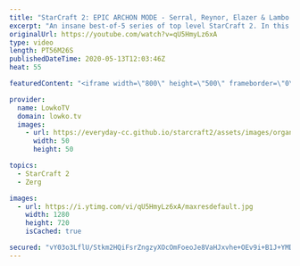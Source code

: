 ```yaml
---
title: "StarCraft 2: EPIC ARCHON MODE - Serral, Reynor, Elazer & Lambo vs Clem, Kelazhur, souL & Harstem!"
excerpt: "An insane best-of-5 series of top level StarCraft 2. In this video I cast a series of games that was played in Archon Mode in SC2 with Serral, Reynor, Elazer and Lambo controlling the Zerg, and Clem, Kelazhur, souL and Harstem controlling the Terran. In Archon Mode multiple players can control one base"
originalUrl: https://youtube.com/watch?v=qU5HmyLz6xA
type: video
length: PT56M26S
publishedDateTime: 2020-05-13T12:03:46Z
heat: 55

featuredContent: "<iframe width=\"800\" height=\"500\" frameborder=\"0\" src=\"https://www.youtube.com/embed/qU5HmyLz6xA\" allow=\"accelerometer; autoplay; encrypted-media; gyroscope; picture-in-picture\" allowfullscreen></iframe>"

provider:
  name: LowkoTV
  domain: lowko.tv
  images:
    - url: https://everyday-cc.github.io/starcraft2/assets/images/organizations/lowko.tv-50x50.jpg
      width: 50
      height: 50

topics:
  - StarCraft 2
  - Zerg

images:
  - url: https://i.ytimg.com/vi/qU5HmyLz6xA/maxresdefault.jpg
    width: 1280
    height: 720
    isCached: true

secured: "vY03o3LflU/Stkm2HQiFsrZngzyXOcOmFoeoJe8VaHJxvhe+OEv9i+B1J+YMDztTiwKh9fPjXslE1i4q5DcJuXYqkcDAIM9Bnz2wXScPbpuIcnnnEhtG0Yk/sbmeMk/iMfYITzmnoFmOdeVJupvqfNCFWpGPfI+gk6JB4H0kyhcs+33tPRv59Ags7EBtBQMQ+jmUb0R8GGiwYLhoHAqAXMy7luwGN6meb/giQvxa+zP9YYZJ0mBK1EE1ZhHNxaKLyhG/mTRC9P6RtCpLNNAQUN9HAjmzaWVw2TyEfYZSDcWfMaoGwclpniKF+geZapF0Bw/WS/qdLxVF04kcJN42Orh22BagH8GpsFNBh+4v7EEvqLDB0PJdnoW2P46RNWn5BjfkUVYrO5cH4c7sWz5A/nNkSw7lALPHmljSThuBnfc9wYoBXA9axe6BPm3AOJ8g;y4roQQ4q1of9Pgckx0K9hQ=="
---
```


